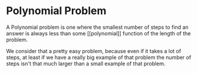 # Polynomial Problem
A Polynomial problem is one where the smallest number of steps to find an answer is always less than some [[polynomial]] function of the length of the problem. 

We consider that a pretty easy problem, because even if it takes a lot of steps, at least if we have a really big example of that problem the number of steps isn't that much larger than a small example of that problem.